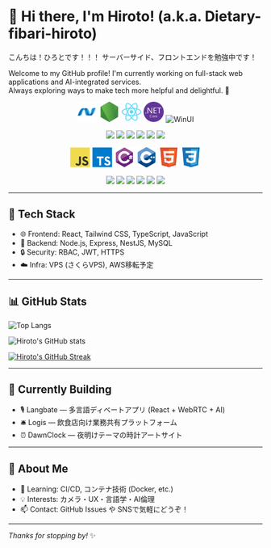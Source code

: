 # 🌟 Hi there, I'm Hiroto! (a.k.a. Dietary-fibari-hiroto)

こんちは！ひろとです！！！
サーバーサイド、フロントエンドを勉強中です！

Welcome to my GitHub profile! I'm currently working on full-stack web applications and AI-integrated services.  
Always exploring ways to make tech more helpful and delightful. 🚀
<p align="center">
  <!-- フレームワーク・プラットフォーム -->
  <img src="https://raw.githubusercontent.com/devicons/devicon/master/icons/dot-net/dot-net-original.svg" alt=".NET" width="40" height="40"/>
  <img src="https://raw.githubusercontent.com/devicons/devicon/master/icons/nodejs/nodejs-original.svg" alt="Node.js" width="40" height="40"/>
  <img src="https://raw.githubusercontent.com/devicons/devicon/master/icons/react/react-original.svg" alt="React" width="40" height="40"/>
  <img src="https://raw.githubusercontent.com/devicons/devicon/master/icons/dotnetcore/dotnetcore-original.svg" alt="MAUI" width="40" height="40"/>
  <img src="https://upload.wikimedia.org/wikipedia/commons/6/61/Windows_logo_-_2012.svg" alt="WinUI" width="40" height="40"/>
</p>
<p align="center">
  <a href="#"><img src="https://img.shields.io/badge/.NET-512BD4?style=for-the-badge&logo=dotnet&logoColor=white" /></a>
  <a href="#"><img src="https://img.shields.io/badge/ASP.NET-5C2D91?style=for-the-badge&logo=dotnet&logoColor=white" /></a>
  <a href="#"><img src="https://img.shields.io/badge/Node.js-339933?style=for-the-badge&logo=nodedotjs&logoColor=white" /></a>
  <a href="#"><img src="https://img.shields.io/badge/React-20232A?style=for-the-badge&logo=react&logoColor=61DAFB" /></a>
  <a href="#"><img src="https://img.shields.io/badge/MAUI-512BD4?style=for-the-badge&logo=dotnet&logoColor=white" /></a>
  <a href="#"><img src="https://img.shields.io/badge/WinUI-0078D7?style=for-the-badge&logo=windows&logoColor=white" /></a>
</p>

<p align="center">
  <!-- 言語 -->
  <img src="https://raw.githubusercontent.com/devicons/devicon/master/icons/javascript/javascript-original.svg" alt="JavaScript" width="40" height="40"/>
  <img src="https://raw.githubusercontent.com/devicons/devicon/master/icons/typescript/typescript-original.svg" alt="TypeScript" width="40" height="40"/>
  <img src="https://raw.githubusercontent.com/devicons/devicon/master/icons/csharp/csharp-original.svg" alt="C#" width="40" height="40"/>
  <img src="https://raw.githubusercontent.com/devicons/devicon/master/icons/cplusplus/cplusplus-original.svg" alt="C++" width="40" height="40"/>
  <img src="https://raw.githubusercontent.com/devicons/devicon/master/icons/html5/html5-original.svg" alt="HTML" width="40" height="40"/>
  <img src="https://raw.githubusercontent.com/devicons/devicon/master/icons/css3/css3-original.svg" alt="CSS" width="40" height="40"/>
</p>
<p align="center">
  <a href="#"><img src="https://img.shields.io/badge/JavaScript-F7DF1E?style=for-the-badge&logo=javascript&logoColor=black" /></a>
  <a href="#"><img src="https://img.shields.io/badge/TypeScript-3178C6?style=for-the-badge&logo=typescript&logoColor=white" /></a>
  <a href="#"><img src="https://img.shields.io/badge/C%23-239120?style=for-the-badge&logo=csharp&logoColor=white" /></a>
  <a href="#"><img src="https://img.shields.io/badge/C++-00599C?style=for-the-badge&logo=cplusplus&logoColor=white" /></a>
  <a href="#"><img src="https://img.shields.io/badge/HTML5-E34F26?style=for-the-badge&logo=html5&logoColor=white" /></a>
  <a href="#"><img src="https://img.shields.io/badge/CSS3-1572B6?style=for-the-badge&logo=css3&logoColor=white" /></a>
</p>



---

## 🔧 Tech Stack
- 🌐 Frontend: React, Tailwind CSS, TypeScript, JavaScript
- 🔩 Backend: Node.js, Express, NestJS, MySQL
- 🔒 Security: RBAC, JWT, HTTPS
- ☁️ Infra: VPS (さくらVPS), AWS移転予定

---

## 📊 GitHub Stats

![Top Langs](https://github-readme-stats.vercel.app/api/top-langs/?username=Dietary-fibari-hiroto&layout=compact&langs_count=8)

![Hiroto's GitHub stats](https://github-readme-stats.vercel.app/api?username=Dietary-fibari-hiroto&show_icons=true&theme=tokyonight)

[![Hiroto's GitHub Streak](https://streak-stats.demolab.com?user=Dietary-fibari-hiroto&theme=tokyonight)](https://git.io/streak-stats)

---

## 🧩 Currently Building

- 🎙️ Langbate — 多言語ディベートアプリ (React + WebRTC + AI)
- 🛎️ Logis — 飲食店向け業務共有プラットフォーム
- ⏰ DawnClock — 夜明けテーマの時計アートサイト

---

## 📝 About Me

- 🏫 Learning: CI/CD, コンテナ技術 (Docker, etc.)
- 💡 Interests: カメラ・UX・言語学・AI倫理
- 📫 Contact: GitHub Issues や SNSで気軽にどうぞ！

---

_Thanks for stopping by!_ ✨
